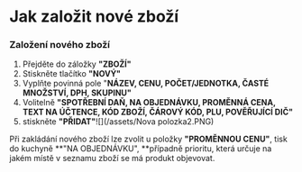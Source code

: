 # Jak založit nové zboží

### Založení nového zboží

1. Přejděte do záložky **"ZBOŽÍ"**
2. Stiskněte tlačítko **"NOVÝ"**
3. Vyplňte povinná pole "**NÁZEV, CENU, POČET/JEDNOTKA, ČASTÉ MNOŽSTVÍ, DPH, SKUPINU"**
4. Volitelně **"SPOTŘEBNÍ DAŇ, NA OBJEDNÁVKU, PROMĚNNÁ CENA, TEXT NA ÚČTENCE, KÓD ZBOŽÍ, ČÁROVÝ KÓD, PLU, POVĚŘUJÍCÍ DIČ"**
5. stiskněte **"PŘIDAT"**![](/assets/Nova polozka2.PNG)

Při zakládání nového zboží lze zvolit u položky **"PROMĚNNOU CENU"**, tisk do kuchyně **"NA OBJEDNÁVKU", **případně prioritu, která určuje na jakém místě v seznamu zboží se má produkt objevovat.



